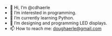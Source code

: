 - 👋 Hi, I’m @cdhaerle
- 👀 I’m interested in programming.
- 🌱 I’m currently learning Python.
- 💞️ I’m designing and programming LED displays.
- 📫 How to reach me: doughaerle@gmail.com

<!---
cdhaerle/cdhaerle is a ✨ special ✨ repository because its `README.md` (this file) appears on your GitHub profile.
You can click the Preview link to take a look at your changes.
--->
